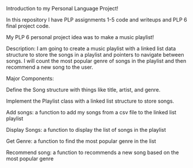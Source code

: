 Introduction to my Personal Language Project!

In this repository I have PLP assignments 1-5 code and writeups and PLP 6 final project code.

My PLP 6 personal project idea was to make a music playlist!

Description: I am going to create a music playlist with a linked list data structure to store the songs in a playlist and pointers to navigate between songs. I will count the most popular genre of songs in the playlist and then recommend a new song to the user.

Major Components:

Define the Song structure with things like title, artist, and genre.

Implement the Playlist class with a linked list structure to store songs.

Add songs: a function to add my songs from a csv file to the linked list playlist

Display Songs: a function to display the list of songs in the playlist

Get Genre: a function to find the most popular genre in the list

Recommend song: a function to recommends a new song based on the most popular genre


